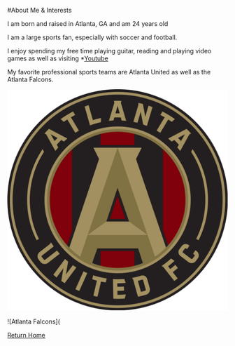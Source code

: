 #About Me & Interests

I am born and raised in Atlanta, GA and am 24 years old

I am a large sports fan, especially with soccer and football.

I enjoy spending my free time playing guitar, reading and playing video games as well as visiting 
*[Youtube](https://www.youtube.com)

My favorite professional sports teams are Atlanta United as well as the Atlanta Falcons.

![Atlanta United](1200px-Atlanta_MLS.svg.png)

![Atlanta Falcons](

[Return Home](./README.md)
